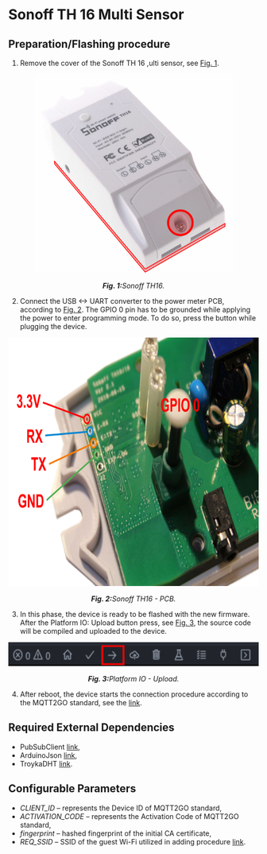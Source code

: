 # Sonoff TH 16 Multi Sensor

## Preparation/Flashing procedure

1. Remove the cover of the Sonoff TH 16 ,ulti sensor, see <a href="#fig1">Fig. 1</a>.

<p align="center" >
	<img src="TH16.svg" alt="Sonoff TH16" height="400">
</p>
<p align="center" >
	<a name="fig1"></a><em><strong>Fig. 1:</strong>Sonoff TH16.</em>
</p>

2. Connect the USB <-> UART converter to the power meter PCB, according to <a href="#fig2">Fig. 2</a>. The GPIO 0 pin has to be grounded while applying the power to enter programming mode. To do so, press the button while plugging the device.

<p align="center" >
	<img src="TH16_open.svg" alt="Sonoff TH16 - PCB" height="500">
</p>
<p align="center" >
	<a name="fig2"></a><em><strong>Fig. 2:</strong>Sonoff TH16 - PCB.</em>
</p>

3. In this phase, the device is ready to be flashed with the new firmware. After the Platform IO: Upload button press, see <a href="#fig3">Fig. 3</a>, the source code will be compiled and uploaded to the device.

<p align="center" >
	<img src="platformio.svg" alt="VS Code Upload." height="48">
</p>
<p align="center" >
	<a name="fig3"></a><em><strong>Fig. 3:</strong>Platform IO - Upload.</em>
</p>

4. After reboot, the device starts the connection procedure according to the MQTT2GO standard, see the [link](https://mqtt2go.github.io/).

## Required External Dependencies

* PubSubClient [link](https://github.com/knolleary/pubsubclient),
* ArduinoJson [link](https://github.com/bblanchon/ArduinoJson),
* TroykaDHT [link](https://github.com/amperka/TroykaDHT).


## Configurable Parameters

* _CLIENT_ID_ – represents the Device ID of MQTT2GO standard,
* _ACTIVATION_CODE_ – represents the Activation Code of MQTT2GO standard,
* _fingerprint_ – hashed fingerprint of the initial CA certificate,
* _REQ_SSID_ – SSID of the guest Wi-Fi utilized in adding procedure [link](https://mqtt2go.github.io/add-wifi.html).


